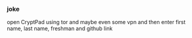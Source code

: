 
### joke

open CryptPad using tor and maybe even some vpn and then enter first name, last name, freshman and github link